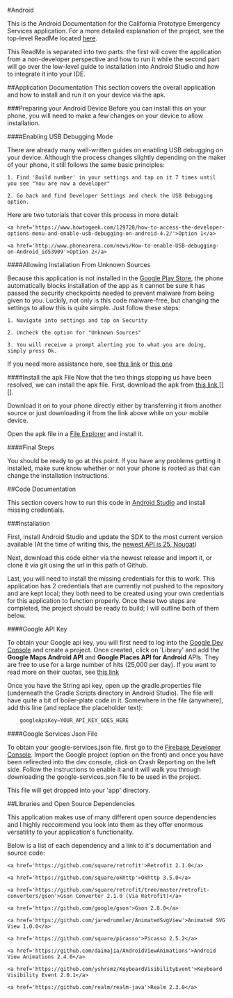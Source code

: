 #Android

This is the Android Documentation for the California Prototype Emergency Services application. For a more detailed explanation of the project, see the top-level ReadMe located <a href='https://github.com/HOTB-Software/CaliforniaPrototype/blob/master/README.md '>here</a>.

This ReadMe is separated into two parts: the first will cover the application from a non-developer perspective and how to run it while the second part will go over the low-level guide to installation into Android Studio and how to integrate it into your IDE. 

##Application Documentation
This section covers the overall application and how to install and run it on your device via the apk.

###Preparing your Android Device
Before you can install this on your phone, you will need to make a few changes on your device to allow installation. 

####Enabling USB Debugging Mode

There are already many well-written guides on enabling USB debugging on your device. Although the process changes slightly depending on the maker of your phone, it still follows the same basic principles:

	1. Find 'Build number' in your settings and tap on it 7 times until you see "You are now a developer"
	
	2. Go back and find Developer Settings and check the USB Debugging option. 

Here are two tutorials that cover this process in more detail:

    <a href='https://www.howtogeek.com/129728/how-to-access-the-developer-options-menu-and-enable-usb-debugging-on-android-4.2/'>Option 1</a>   
	
	<a href='http://www.phonearena.com/news/How-to-enable-USB-debugging-on-Android_id53909'>Option 2</a>
	
####Allowing Installation From Unknown Sources

Because this application is not installed in the <a href='https://play.google.com/store?hl=en'>Google Play Store</a>, the phone automatically blocks installation of the app as it cannot be sure it has passed the security checkpoints needed to prevent malware from being given to you. Luckily, not only is this code malware-free, but changing the settings to allow this is quite simple. Just follow these steps:

    1. Navigate into settings and tap on Security
	
	2. Uncheck the option for "Unknown Sources"
	
	3. You will receive a prompt alerting you to what you are doing, simply press Ok.
	
If you need more assistance here, see <a href='https://www.applivery.com/docs/troubleshooting/android-unknown-sources'>this link</a> or <a href='https://android.gadgethacks.com/how-to/android-basics-enable-unknown-sources-sideload-apps-0161947/'>this one</a> 

####Install the apk File
Now that the two things stopping us have been resolved, we can install the apk file. First, download the apk from <a href='INSERT_LINK_ONCE_UPLOADED'>this link [][]</a>.

Download it on to your phone directly either by transferring it from another source or just downloading it from the link above while on your mobile device. 

Open the apk file in a <a href='http://www.tomsguide.com/us/pictures-story/518-best-android-file-managers.html#s3'>File Explorer</a> and install it. 

####Final Steps

You should be ready to go at this point. If you have any problems getting it installed, make sure know whether or not your phone is rooted as that can change the installation instructions. 

##Code Documentation

This section covers how to run this code in <a href='https://developer.android.com/studio/index.html'>Android Studio</a> and install missing credentials.

###Installation

First, install Android Studio and update the SDK to the most current version available (At the time of writing this, the <a href='https://developer.android.com/about/versions/nougat/android-7.1.html'>newest API is 25, Nougat</a>)

Next, download this code either via the newest release and import it, or clone it via git using the url in this path of Github.

Last, you will need to install the missing credentials for this to work. This application has 2 credentials that are currently not pushed to the repository and are kept local; they both need to be created using your own credentials for this application to function properly. Once these two steps are completed, the project should be ready to build; I will outline both of them below.

####Google API Key

To obtain your Google api key, you will first need to log into the <a href='https://console.developers.google.com'>Google Dev Console</a> and create a project. 
Once created, click on 'Library' and add the <b>Google Maps Android API</b> and <b>Google Places API for Android</b> APIs. They are free to use for a large number of hits (25,000 per day). If you want to read more on their quotas, see <a href='https://developers.google.com/maps/faq'>this link</a>

Once you have the String api key, open up the gradle.properties file (underneath the Gradle Scripts directory in Android Studio). The file will have quite a bit of boiler-plate code in it. Somewhere in the file (anywhere), add this line (and replace the placeholder text):

```java
    googleApiKey=YOUR_API_KEY_GOES_HERE
```

####Google Services Json File

To obtain your google-services.json file, first go to the <a href='https://console.firebase.google.com'>Firebase Developer Console</a>. Import the Google project (option on the front) and once you have been refirected into the dev console, click on Crash Reporting on the left side. Follow the instructions to enable it and it will walk you through downloading the google-services.json file to be used in the project.

This file will get dropped into your 'app' directory.



##Libraries and Open Source Dependencies

This application makes use of many different open source dependencies and I highly reccommend you look into them as they offer enormous versatility to your application's functionality. 

Below is a list of each dependency and a link to it's documentation and source code:

	<a href='https://github.com/square/retrofit'>Retrofit 2.1.0</a>

	<a href='https://github.com/square/okhttp'>Okhttp 3.5.0</a>

	<a href='https://github.com/square/retrofit/tree/master/retrofit-converters/gson'>Gson Converter 2.1.0 (Via Retrofit)</a>

	<a href='https://github.com/google/gson'>Gson 2.8.0</a>

	<a href='https://github.com/jaredrummler/AnimatedSvgView'>Animated SVG View 1.0.0</a>

	<a href='https://github.com/square/picasso'>Picasso 2.5.2</a>

	<a href='https://github.com/daimajia/AndroidViewAnimations'>Android View Animations 2.4.0</a>

	<a href='https://github.com/yshrsmz/KeyboardVisibilityEvent'>Keyboard Visibility Event 2.0.1</a>

	<a href='https://github.com/realm/realm-java'>Realm 2.3.0</a>

	
	